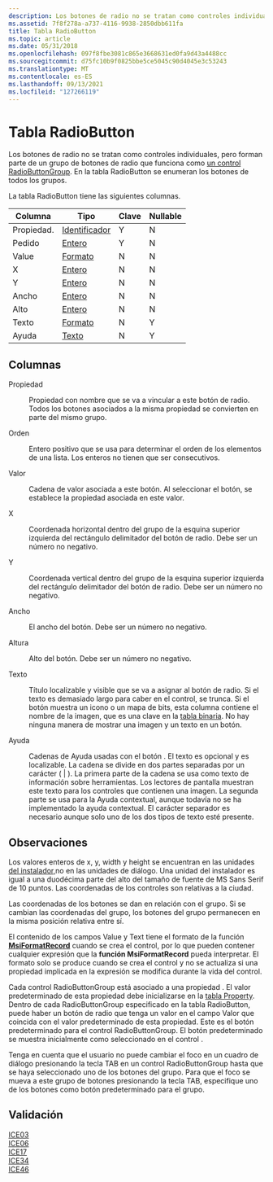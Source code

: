```yaml
---
description: Los botones de radio no se tratan como controles individuales, pero forman parte de un grupo de botones de radio que funciona como un control RadioButtonGroup. En la tabla RadioButton se enumeran los botones de todos los grupos.
ms.assetid: 7f8f278a-a737-4116-9938-2850dbb611fa
title: Tabla RadioButton
ms.topic: article
ms.date: 05/31/2018
ms.openlocfilehash: 097f8fbe3081c865e3668631ed0fa9d43a4488cc
ms.sourcegitcommit: d75fc10b9f0825bbe5ce5045c90d4045e3c53243
ms.translationtype: MT
ms.contentlocale: es-ES
ms.lasthandoff: 09/13/2021
ms.locfileid: "127266119"
---
```

# <a name="radiobutton-table"></a>Tabla RadioButton

Los botones de radio no se tratan como controles individuales, pero forman parte de un grupo de botones de radio que funciona como [un control RadioButtonGroup](radiobuttongroup-control.md). En la tabla RadioButton se enumeran los botones de todos los grupos.

La tabla RadioButton tiene las siguientes columnas.



| Columna   | Tipo                         | Clave | Nullable |
|----------|------------------------------|-----|----------|
| Propiedad. | [Identificador](identifier.md) | Y   | N        |
| Pedido    | [Entero](integer.md)       | Y   | N        |
| Value    | [Formato](formatted.md)   | N   | N        |
| X        | [Entero](integer.md)       | N   | N        |
| Y        | [Entero](integer.md)       | N   | N        |
| Ancho    | [Entero](integer.md)       | N   | N        |
| Alto   | [Entero](integer.md)       | N   | N        |
| Texto     | [Formato](formatted.md)   | N   | Y        |
| Ayuda     | [Texto](text.md)             | N   | Y        |



 

## <a name="columns"></a>Columnas

<dl> <dt>

<span id="Property"></span><span id="property"></span><span id="PROPERTY"></span>Propiedad
</dt> <dd>

Propiedad con nombre que se va a vincular a este botón de radio. Todos los botones asociados a la misma propiedad se convierten en parte del mismo grupo.

</dd> <dt>

<span id="Order"></span><span id="order"></span><span id="ORDER"></span>Orden
</dt> <dd>

Entero positivo que se usa para determinar el orden de los elementos de una lista. Los enteros no tienen que ser consecutivos.

</dd> <dt>

<span id="Value"></span><span id="value"></span><span id="VALUE"></span>Valor
</dt> <dd>

Cadena de valor asociada a este botón. Al seleccionar el botón, se establece la propiedad asociada en este valor.

</dd> <dt>

<span id="X"></span><span id="x"></span>X
</dt> <dd>

Coordenada horizontal dentro del grupo de la esquina superior izquierda del rectángulo delimitador del botón de radio. Debe ser un número no negativo.

</dd> <dt>

<span id="Y"></span><span id="y"></span>Y
</dt> <dd>

Coordenada vertical dentro del grupo de la esquina superior izquierda del rectángulo delimitador del botón de radio. Debe ser un número no negativo.

</dd> <dt>

<span id="Width"></span><span id="width"></span><span id="WIDTH"></span>Ancho
</dt> <dd>

El ancho del botón. Debe ser un número no negativo.

</dd> <dt>

<span id="Height"></span><span id="height"></span><span id="HEIGHT"></span>Altura
</dt> <dd>

Alto del botón. Debe ser un número no negativo.

</dd> <dt>

<span id="Text"></span><span id="text"></span><span id="TEXT"></span>Texto
</dt> <dd>

Título localizable y visible que se va a asignar al botón de radio. Si el texto es demasiado largo para caber en el control, se trunca. Si el botón muestra un icono o un mapa de bits, esta columna contiene el nombre de la imagen, que es una clave en la [tabla binaria](binary-table.md). No hay ninguna manera de mostrar una imagen y un texto en un botón.

</dd> <dt>

<span id="Help"></span><span id="help"></span><span id="HELP"></span>Ayuda
</dt> <dd>

Cadenas de Ayuda usadas con el botón . El texto es opcional y es localizable. La cadena se divide en dos partes separadas por un carácter ( \| ). La primera parte de la cadena se usa como texto de información sobre herramientas. Los lectores de pantalla muestran este texto para los controles que contienen una imagen. La segunda parte se usa para la Ayuda contextual, aunque todavía no se ha implementado la ayuda contextual. El carácter separador es necesario aunque solo uno de los dos tipos de texto esté presente.

</dd> </dl>

## <a name="remarks"></a>Observaciones

Los valores enteros de x, y, width y height se encuentran en las unidades [del instalador,](installer-units.md)no en las unidades de diálogo. Una unidad del instalador es igual a una duodécima parte del alto del tamaño de fuente de MS Sans Serif de 10 puntos. Las coordenadas de los controles son relativas a la ciudad.

Las coordenadas de los botones se dan en relación con el grupo. Si se cambian las coordenadas del grupo, los botones del grupo permanecen en la misma posición relativa entre sí.

El contenido de los campos Value y Text tiene el formato de la función [**MsiFormatRecord**](/windows/desktop/api/Msiquery/nf-msiquery-msiformatrecorda) cuando se crea el control, por lo que pueden contener cualquier expresión que la **función MsiFormatRecord** pueda interpretar. El formato solo se produce cuando se crea el control y no se actualiza si una propiedad implicada en la expresión se modifica durante la vida del control.

Cada control RadioButtonGroup está asociado a una propiedad . El valor predeterminado de esta propiedad debe inicializarse en la [tabla Property](property-table.md). Dentro de cada RadioButtonGroup especificado en la tabla RadioButton, puede haber un botón de radio que tenga un valor en el campo Valor que coincida con el valor predeterminado de esta propiedad. Este es el botón predeterminado para el control RadioButtonGroup. El botón predeterminado se muestra inicialmente como seleccionado en el control .

Tenga en cuenta que el usuario no puede cambiar el foco en un cuadro de diálogo presionando la tecla TAB en un control RadioButtonGroup hasta que se haya seleccionado uno de los botones del grupo. Para que el foco se mueva a este grupo de botones presionando la tecla TAB, especifique uno de los botones como botón predeterminado para el grupo.

## <a name="validation"></a>Validación

<dl>

[ICE03](ice03.md)  
[ICE06](ice06.md)  
[ICE17](ice17.md)  
[ICE34](ice34.md)  
[ICE46](ice46.md)  
</dl>

 

 



